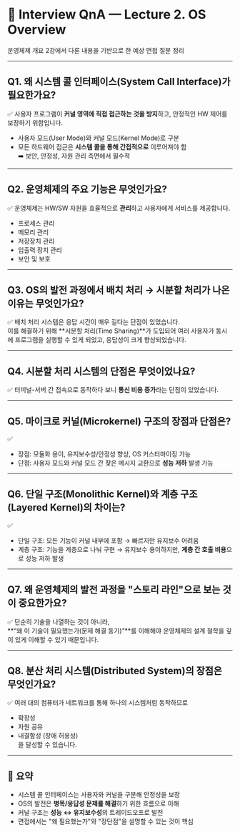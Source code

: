 # 🎤 Interview QnA — Lecture 2. OS Overview

운영체제 개요 2강에서 다룬 내용을 기반으로 한 예상 면접 질문 정리

---

## Q1. 왜 시스템 콜 인터페이스(System Call Interface)가 필요한가요?

✅ 사용자 프로그램이 **커널 영역에 직접 접근하는 것을 방지**하고, 안정적인 HW 제어를 보장하기 위함입니다.

-   사용자 모드(User Mode)와 커널 모드(Kernel Mode)로 구분
-   모든 하드웨어 접근은 **시스템 콜을 통해 간접적으로** 이루어져야 함  
    ➡️ 보안, 안정성, 자원 관리 측면에서 필수적

---

## Q2. 운영체제의 주요 기능은 무엇인가요?

✅ 운영체제는 HW/SW 자원을 효율적으로 **관리**하고 사용자에게 서비스를 제공합니다.

-   프로세스 관리
-   메모리 관리
-   저장장치 관리
-   입출력 장치 관리
-   보안 및 보호

---

## Q3. OS의 발전 과정에서 배치 처리 → 시분할 처리가 나온 이유는 무엇인가요?

✅ 배치 처리 시스템은 응답 시간이 매우 길다는 단점이 있었습니다.  
이를 해결하기 위해 **시분할 처리(Time Sharing)**가 도입되어 여러 사용자가 동시에 프로그램을 실행할 수 있게 되었고, 응답성이 크게 향상되었습니다.

---

## Q4. 시분할 처리 시스템의 단점은 무엇이었나요?

✅ 터미널-서버 간 접속으로 동작하다 보니 **통신 비용 증가**라는 단점이 있었습니다.

---

## Q5. 마이크로 커널(Microkernel) 구조의 장점과 단점은?

✅

-   장점: 모듈화 용이, 유지보수성/안정성 향상, OS 커스터마이징 가능
-   단점: 사용자 모드와 커널 모드 간 잦은 메시지 교환으로 **성능 저하** 발생 가능

---

## Q6. 단일 구조(Monolithic Kernel)와 계층 구조(Layered Kernel)의 차이는?

✅

-   단일 구조: 모든 기능이 커널 내부에 포함 → 빠르지만 유지보수 어려움
-   계층 구조: 기능을 계층으로 나눠 구현 → 유지보수 용이하지만, **계층 간 호출 비용**으로 성능 저하 발생

---

## Q7. 왜 운영체제의 발전 과정을 "스토리 라인"으로 보는 것이 중요한가요?

✅ 단순히 기술을 나열하는 것이 아니라,  
**“왜 이 기술이 필요했는가(문제 해결 동기)”**를 이해해야 운영체제의 설계 철학을 깊이 있게 이해할 수 있기 때문입니다.

---

## Q8. 분산 처리 시스템(Distributed System)의 장점은 무엇인가요?

✅ 여러 대의 컴퓨터가 네트워크를 통해 하나의 시스템처럼 동작하므로

-   확장성
-   자원 공유
-   내결함성 (장애 허용성)  
    을 달성할 수 있습니다.

---

## 📝 요약

-   시스템 콜 인터페이스는 사용자와 커널을 구분해 안정성을 보장
-   OS의 발전은 **병목/응답성 문제를 해결**하기 위한 흐름으로 이해
-   커널 구조는 **성능 ↔ 유지보수성**의 트레이드오프로 발전
-   면접에서는 "왜 필요했는가"와 "장단점"을 설명할 수 있는 것이 핵심
